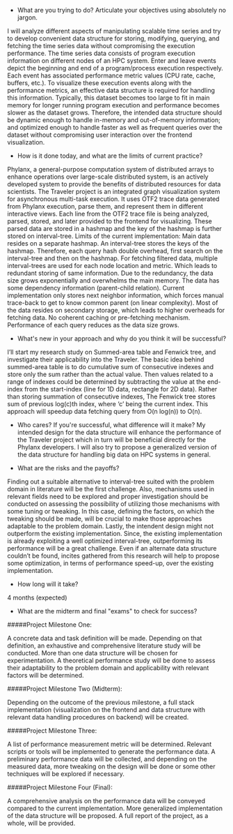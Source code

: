 - What are you trying to do? Articulate your objectives using absolutely no jargon.

I will analyze different aspects of manipulating scalable time series and try to develop convenient data structure for storing, modifying, querying, and fetching the time series data without compromising the execution performance. 
The time series data consists of program execution information on different nodes of an HPC system. Enter and leave events depict the beginning and end of a program/process execution respectively. Each event has associated performance metric values (CPU rate, cache, buffers, etc.). To visualize these execution events along with the performance metrics, an effective data structure is required for handling this information. Typically, this dataset becomes too large to fit in main memory for longer running program execution and performance becomes slower as the dataset grows. Therefore, the intended data structure should be dynamic enough to handle in-memory and out-of-memory information; and optimized enough to handle faster as well as frequent queries over the dataset without compromising user interaction over the frontend visualization.


- How is it done today, and what are the limits of current practice?

Phylanx, a general-purpose computation system of distributed arrays to enhance operations over large-scale distributed system, is an actively developed system to provide the benefits of distributed resources for data scientists. The Traveler project is an integrated graph visualization system for asynchronous multi-task execution. It uses OTF2 trace data generated from Phylanx execution, parse them, and represent them in different interactive views. Each line from the OTF2 trace file is being analyzed, parsed, stored, and later provided to the frontend for visualizing. These parsed data are stored in a hashmap and the key of the hashmap is further stored on interval-tree. 
Limits of the current implementation:
Main data resides on a separate hashmap. An interval-tree stores the keys of the hashmap. Therefore, each query hash double overhead, first search on the interval-tree and then on the hashmap. 
For fetching filtered data, multiple interval-trees are used for each node location and metric. Which leads to redundant storing of same information.
Due to the redundancy, the data size grows exponentially and overwhelms the main memory.
The data has some dependency information (parent-child relation). Current implementation only stores next neighbor information, which forces manual trace-back to get to know common parent (on linear complexity).
Most of the data resides on secondary storage, which leads to higher overheads for fetching data.
No coherent caching or pre-fetching mechanism. 
Performance of each query reduces as the data size grows.

- What's new in your approach and why do you think it will be successful?

I’ll start my research study on Summed-area table and Fenwick tree, and investigate their applicability into the Traveler. The basic idea behind summed-area table is to do cumulative sum of consecutive indexes and store only the sum rather than the actual value. Then values related to a range of indexes could be determined by subtracting the value at the end-index from the start-index (line for 1D data, rectangle for 2D data). Rather than storing summation of consecutive indexes, The Fenwick tree stores sum of previous log(c)th index, where ‘c’ being the current index. 
This approach will speedup data fetching query from O(n log(n)) to O(n).
- Who cares? If you're successful, what difference will it make?
My intended design for the data structure will enhance the performance of the Traveler project which in turn will be beneficial directly for the Phylanx developers. I will also try to propose a generalized version of the data structure for handling big data on HPC systems in general. 

- What are the risks and the payoffs?

Finding out a suitable alternative to interval-tree suited with the problem domain in literature will be the first challenge. Also, mechanisms used in relevant fields need to be explored and proper investigation should be conducted on assessing the possibility of utilizing those mechanisms with some tuning or tweaking. In this case, defining the factors, on which the tweaking should be made, will be crucial to make those approaches adaptable to the problem domain.
Lastly, the intendent design might not outperform the existing implementation. Since, the existing implementation is already exploiting a well optimized interval-tree, outperforming its performance will be a great challenge.
Even if an alternate data structure couldn’t be found, incites gathered from this research will help to propose some optimization, in terms of performance speed-up, over the existing implementation. 

- How long will it take?

4 months (expected)

- What are the midterm and final "exams" to check for success?

#####Project Milestone One:

A concrete data and task definition will be made. Depending on that definition, an exhaustive and comprehensive literature study will be conducted. More than one data structure will be chosen for experimentation. A theoretical performance study will be done to assess their adaptability to the problem domain and applicability with relevant factors will be determined. 

#####Project Milestone Two (Midterm):

Depending on the outcome of the previous milestone, a full stack implementation (visualization on the frontend and data structure with relevant data handling procedures on backend) will be created.

#####Project Milestone Three:

A list of performance measurement metric will be determined. Relevant scripts or tools will be implemented to generate the performance data. A preliminary performance data will be collected, and depending on the measured data, more tweaking on the design will be done or some other techniques will be explored if necessary. 

#####Project Milestone Four (Final):

A comprehensive analysis on the performance data will be conveyed compared to the current implementation. More generalized implementation of the data structure will be proposed. A full report of the project, as a whole, will be provided.


